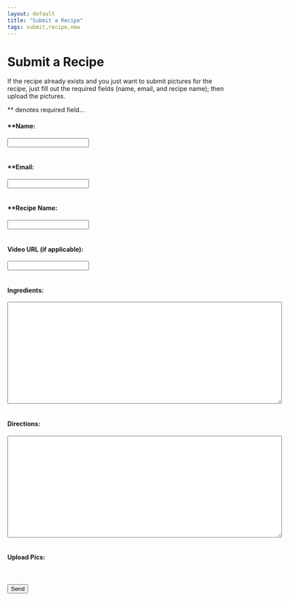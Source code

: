 ```yaml
---
layout: default
title: "Submit a Recipe"
tags: submit,recipe,new
---
```

# Submit a Recipe
If the recipe already exists and you just want to submit pictures for the recipe, just fill out the required fields (name, email, and recipe name); then upload the pictures.  

\*\* denotes required field...
<html>
  <head>
    <script>
      UPLOADCARE_PUBLIC_KEY = 'a1ed3bccd2792a8f47e6';
      UPLOADCARE_IMAGES_ONLY = true;
    </script>
    <script src="https://ucarecdn.com/libs/widget/3.x/uploadcare.full.min.js"></script>
  </head>
  <body>
    <!--<h1>Submit a Recipe</h1>-->
    <form id="submitRecipe" action="https://formspree.io/craig.willett@gmail.com" method="POST">
      <!--<input type="hidden" name="_subject" id="_subject" value="TDC New Recipe">-->
      <b><h4>**Name:</h4></b>
      <input type="text" name="Name" required><br/><br/>
      <b><h4>**Email:</h4></b>
      <input type="email" name="_replyto" required><br/><br/>
      <b><h4>**Recipe Name:</h4></b>
      <input type="text" name="_subject" required><br/><br/>
      <b><h4>Video URL (if applicable):</h4></b>
      <input type="text" name="VideoUrl"><br/><br/>
      <b><h4>Ingredients:</h4></b>
      <textarea rows="15" cols="75" name="Ingredients"></textarea><br/><br/>
      <b><h4>Directions:</h4></b>
      <textarea rows="15" cols="75" name="Directions"></textarea><br/><br/>
      <b><h4>Upload Pics: </h4></b><input
        type="hidden"
        role="uploadcare-uploader"
        name="content"
        data-image-shrink="null"
        data-multiple="true"
        data-multiple-min="1"
        data-multiple-max="3" /><br/><br/>
      <input type="submit" value="Send">
  </form>
  </body>
</html>


<!-- The best place for this one is your <HEAD> tag -->


<!-- This is where the widget will be. Don't forget the name attribute! -->
